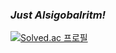 ### *Just Alsigobalritm!*

[![Solved.ac 프로필](http://mazassumnida.wtf/api/generate_badge?boj=alsigobalritm)](https://solved.ac/alsigobalritm)

